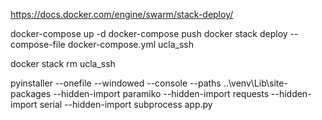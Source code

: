 https://docs.docker.com/engine/swarm/stack-deploy/

docker-compose up -d
docker-compose push
docker stack deploy --compose-file docker-compose.yml ucla_ssh

 docker stack rm ucla_ssh

pyinstaller --onefile --windowed --console --paths ..\\venv\\Lib\\site-packages --hidden-import paramiko --hidden-import requests --hidden-import serial --hidden-import subprocess app.py
